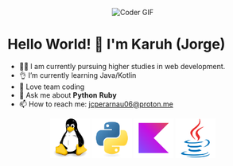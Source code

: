 <p align="center">

  <img src="https://i.gifer.com/7IjS.gif" alt="Coder GIF" width="500" height="400">
  
</p>

# Hello World! 👋  I'm Karuh (Jorge)





- 👨‍💻 I am currently pursuing higher studies in web development.
- 👌 I’m currently learning Java/Kotlin 
- 👯 Love team coding
- 💬 Ask me about **Python** **Ruby** 
- 📫 How to reach me: jcperarnau06@proton.me



  
<p align="center"> 
  <img src="https://github.com/devicons/devicon/blob/master/icons/linux/linux-original.svg" alt="linux" width="80" height="80"/> 
  <img src="https://github.com/devicons/devicon/blob/master/icons/python/python-original.svg" alt="python" width="80" height="80"/>
  <img src="https://github.com/devicons/devicon/blob/master/icons/kotlin/kotlin-original.svg" alt="kotlin" width="80" height="80"/>
  <img src="https://github.com/devicons/devicon/blob/master/icons/java/java-original.svg" alt="java" width="80" height="80"/>
  
  
</p>
